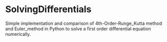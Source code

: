 # SolvingDifferentials
Simple implementation and comparison of 4th-Order-Runge_Kutta method and Euler_method in Python to solve a first order differential equation numerically.
